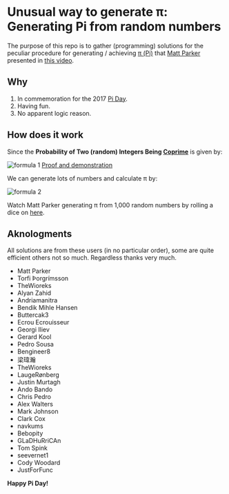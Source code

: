 # Unusual way to generate π: Generating Pi from random numbers

The purpose of this repo is to gather (programming) solutions for the peculiar procedure for generating / achieving [π (Pi)][Pi] that [Matt Parker] presented in [this video][Video].

## Why
1. In commemoration for the 2017 [Pi Day].
2. Having fun.
3. No apparent logic reason.

## How does it work
Since the **Probability of Two (random) Integers Being [Coprime][Coprime integers]** is given by:

![formula 1](https://i.imgur.com/TZt9nAX.gif "x = \frac{6}{\pi^{2}}") [Proof and demonstration]

We can generate lots of numbers and calculate π by:

![formula 2](http://i.imgur.com/5Ksi47K.gif "\pi = \sqrt{\frac{6}{x}}")

Watch Matt Parker generating π from 1,000 random numbers by rolling a dice on [here][Video full].

## Aknologments
All solutions are from these users (in no particular order), some are quite efficient others not so much. Regardless thanks very much.

* Matt Parker
* Torfi Þorgrímsson
* TheWioreks
* Alyan Zahid
* Andriamanitra
* Bendik Mihle Hansen
* Buttercak3
* Ecrou Ecrouisseur
* Georgi Iliev
* Gerard Kool
* Pedro Sousa
* Bengineer8
* 梁瑋瀚
* TheWioreks
* LaugeRønberg
* Justin Murtagh
* Ando Bando
* Chris Pedro
* Alex Walters
* Mark Johnson
* Clark Cox
* navkums
* Bebopity
* GLaDHuRriCAn
* Tom Spink
* seevernet1
* Cody Woodard
* JustForFunc


**Happy Pi Day!﻿**

[Pi]: https://en.wikipedia.org/wiki/Pi
[Pi Day]: https://en.wikipedia.org/wiki/Pi_Day
[Coprime integers]: https://en.wikipedia.org/wiki/Coprime_integers
[Proof and demonstration]: http://www.cut-the-knot.org/m/Probability/TwoCoprime.shtml
[Video]: https://youtu.be/RZBhSi_PwHU
[Video full]: https://www.youtube.com/watch?v=ESU4KdRLzu0
[Matt Parker]: http://standupmaths.com/
